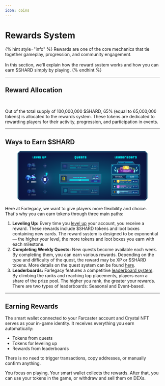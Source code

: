 ```yaml
---
icon: coins
---
```


# Rewards System

{% hint style="info" %}
Rewards are one of the core mechanics that tie together gameplay, progression, and community engagement. \
\
In this section, we'll explain how the reward system works and how you can earn $SHARD simply by playing.
{% endhint %}

***

## Reward Allocation

<figure><img src="../.gitbook/assets/DiagramPool.png" alt=""><figcaption></figcaption></figure>

Out of the total supply of 100,000,000 $SHARD, 65% (equal to 65,000,000 tokens) is allocated to the rewards system. These tokens are dedicated to rewarding players for their activity, progression, and participation in events.

***

## Ways to Earn $SHARD

<figure><img src="../.gitbook/assets/LvlUp (2).png" alt=""><figcaption></figcaption></figure>

Here at Farlegacy, we want to give players more flexibility and choice. That's why you can earn tokens through three main paths:

1. **Leveling Up:** Every time you [level up](levels.md) your account, you receive a reward. These rewards include $SHARD tokens and loot boxes containing new cards. The reward system is designed to be exponential — the higher your level, the more tokens and loot boxes you earn with each milestone.
2. **Completing Weekly Quests:** New quests become available each week. By completing them, you can earn various rewards. Depending on the type and difficulty of the quest, the reward may be XP or $SHARD tokens. More details on the quest system can be found [here](quests.md).
3. **Leaderboards:** Farlegacy features a competitive [leaderboard system](leaderboard.md). By climbing the ranks and reaching top placements, players earn a share of the prize pool. The higher you rank, the greater your rewards. There are two types of leaderboards: Seasonal and Event-based.

***

## Earning Rewards

The smart wallet connected to your Farcaster account and Crystal NFT serves as your in-game identity. It receives everything you earn automatically:

* Tokens from quests
* Tokens for leveling up
* Rewards from leaderboards

There is no need to trigger transactions, copy addresses, or manually confirm anything.

You focus on playing. Your smart wallet collects the rewards. After that, you can use your tokens in the game, or withdraw and sell them on DEXs.
